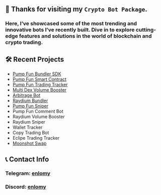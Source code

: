 ## 🌟 Thanks for visiting my `Crypto Bot Package`.
### Here, I’ve showcased some of the most **trending** and **innovative** bots I’ve recently built. Dive in to explore cutting-edge features and solutions in the world of blockchain and crypto trading.

## 🛠️ Recent Projects

- [Pump Fun Bundler SDK](https://github.com/enlomy/pump.fun-bundler)
- [Pump Fun Smart Contract](https://github.com/enlomy/pump.fun)
- [Pump Fun Trading Tracker](https://github.com/enlomy/pump.fun-trding-history)
- [Multi Dex Volume Booster](https://github.com/enlomy/multi-dex-volume-booster)
- [Arbitrage Bot](https://github.com/enlomy/arbitrage)
- [Raydium Bundler](https://github.com/enlomy/raydium-bundler)
- [Pump Fun Sniper](https://github.com/enlomy/pump.fun-sniper)
- Pump Fun Comment Bot
- Raydium Volume Booster
- Raydium Sniper
- Wallet Tracker
- Copy Trading Bot
- Eclipe Trading Tracker
- [Moonshot Swap](https://github.com/enlomy/moonshot-swap)
<!-- - [Pump Fun Comment Bot](https://github.com/enlomy/)
- [Raydium Volume Booster](https://github.com/enlomy/)
- [Raydium Sniper](https://github.com/enlomy/)
- [Wallet Tracker](https://github.com/enlomy/)
- [Copy Trading Bot](https://github.com/enlomy/)
- [Eclipe Trading Tracker](https://github.com/enlomy/) -->

## 📞 Contact Info

### Telegram: [enlomy](https://t.me/enlomy)
### Discord: [enlomy](https://discordapp.com/users/1074553493974691840)
